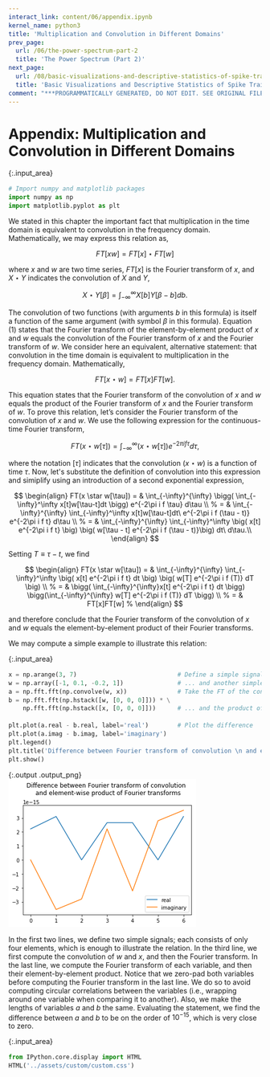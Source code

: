 ```yaml
---
interact_link: content/06/appendix.ipynb
kernel_name: python3
title: 'Multiplication and Convolution in Different Domains'
prev_page:
  url: /06/the-power-spectrum-part-2
  title: 'The Power Spectrum (Part 2)'
next_page:
  url: /08/basic-visualizations-and-descriptive-statistics-of-spike-train-data
  title: 'Basic Visualizations and Descriptive Statistics of Spike Train Data'
comment: "***PROGRAMMATICALLY GENERATED, DO NOT EDIT. SEE ORIGINAL FILES IN /content***"
---
```


<a id="top"></a> 
# Appendix: Multiplication and Convolution in Different Domains



{:.input_area}
```python
# Import numpy and matplotlib packages
import numpy as np
import matplotlib.pyplot as plt
```


We stated in this chapter the important fact that multiplication in the time domain is equivalent to convolution in the frequency domain. Mathematically, we may express this relation as,

$$
FT[xw] = FT[x]\star FT[w]
\tag{1}
$$

where $x$ and $w$ are two time series, $FT[x]$ is the Fourier transform of $x$, and $X \star Y$ indicates the convolution of $X$ and $Y$, 

$$X \star Y[\beta] = \int_{-\infty}^{\infty}X[b]Y[\beta - b]db.$$

The convolution of two functions (with arguments $b$ in this formula) is itself a function of the same argument (with symbol $\beta$ in this formula). Equation (1) states that the Fourier transform of the element-by-element product of $x$ and $w$ equals the convolution of the Fourier transform of $x$ and the Fourier transform of $w$. We consider here an equivalent, alternative statement: that convolution in the time domain is equivalent to multiplication in the frequency domain. Mathematically,

$$
FT[x \star w] = FT[x]FT[w].
$$

This equation states that the Fourier transform of the convolution of $x$ and $w$ equals the product of the Fourier transform of $x$ and the Fourier transform of $w$. To prove this relation, let’s consider the Fourier transform of the convolution of $x$ and $w$. We use the following expression for the continuous-time Fourier transform,

$$
FT(x \star w[\tau]) = \int_{-\infty}^{\infty}\big(x\star w[\tau]\big)e^{-2 \pi i f \tau}d\tau,
$$

where the notation $[\tau]$ indicates that the convolution $(x\star w)$ is a function of time $\tau$. Now, let's substitute the definition of convolution into this expression and simiplify using an introduction of a second exponential expression,

$$
\begin{align}
FT(x \star w[\tau]) = & 
\int_{-\infty}^{\infty}
\bigg( \int_{-\infty}^\infty x[t]w[\tau-t]dt \bigg)
e^{-2\pi i f \tau} 
d\tau \\
%
= & \int_{-\infty}^{\infty} 
\int_{-\infty}^\infty 
x[t]w[\tau-t]dt\ 
e^{-2\pi i f (\tau - t)} 
e^{-2\pi i f t} 
d\tau \\
%
= & \int_{-\infty}^{\infty} \int_{-\infty}^\infty 
\big( x[t] e^{-2\pi i f t} \big)
\big( w[\tau - t] e^{-2\pi i f (\tau - t)}\big)
dt\ d\tau.\\
\end{align}
$$

Setting $T \equiv \tau - t$, we find

$$
\begin{align}
FT(x \star w[\tau]) = & 
\int_{-\infty}^{\infty} \int_{-\infty}^\infty 
\big( x[t] e^{-2\pi i f t} dt \big)
\big( w[T] e^{-2\pi i f (T)} dT \big) \\
%
= & \bigg( \int_{-\infty}^{\infty}x[t] e^{-2\pi i f t} dt \bigg)
\bigg(\int_{-\infty}^{\infty} w[T] e^{-2\pi i f (T)} dT \bigg) \\
%
= & FT[x]FT[w]
%
\end{align}
$$

and therefore conclude that the Fourier transform of the convolution of $x$ and $w$ equals the element-by-element product of their Fourier transforms.

We may compute a simple example to illustrate this relation:



{:.input_area}
```python
x = np.arange(3, 7)                            # Define a simple signal x,
w = np.array([-1, 0.1, -0.2, 1])               # ... and another simple signal w.
a = np.fft.fft(np.convolve(w, x))              # Take the FT of the convolution,
b = np.fft.fft(np.hstack([w, [0, 0, 0]])) * \
    np.fft.fft(np.hstack([x, [0, 0, 0]]))      # ... and the product of the FTs
    
plt.plot(a.real - b.real, label='real')        # Plot the difference
plt.plot(a.imag - b.imag, label='imaginary')
plt.legend()
plt.title('Difference between Fourier transform of convolution \n and element-wise product of Fourier transforms\n')
plt.show()
```



{:.output .output_png}
![png](../images/06/appendix_7_0.png)



In the first two lines, we define two simple signals; each consists of only four elements, which is enough to illustrate the relation. In the third line, we first compute the convolution of $w$ and $x$, and then the Fourier transform. In the last line, we compute the Fourier transform of each variable, and then their element-by-element product. Notice that we zero-pad both variables before computing the Fourier transform in the last line. We do so to avoid computing circular correlations between the variables (i.e., wrapping around one variable when comparing it to another). Also, we make the lengths of variables $a$ and $b$ the same. Evaluating the statement, we find the difference between $a$ and $b$ to be on the order of $10^{-15}$, which is very close to zero.



{:.input_area}
```python
from IPython.core.display import HTML
HTML('../assets/custom/custom.css')
```





<div markdown="0" class="output output_html">
<style>
.left {
    margin-left: 0px;
}
.math-note {
    color: #3c763d;
    background-color: #dff0d8;
	border-color: #d6e9c6;
	border: 1px solid;
	border-radius: 10px;
    padding: 12px;
    margin-bottom: 12px;
    margin-top: 12px;
}
.python-note {
    color: #8a6d3b;
    background-color: #fcf8e3;
	border-color: #faebcc;
	border: 1px solid;
	border-radius: 10px;
    padding: 12px;
    margin-bottom: 12px;
    margin-top: 12px;
}
.question {
    color: #31708f;
    background-color: #d9edf7;
	border-color: #bce8f1;
	border: 1px solid;
    padding: 12px;
    margin-bottom: 12px;
    margin-top: 12px;
	border-radius: 10px;
}
.output_area img {
    display: block;
    margin-left: auto;
    margin-right: auto;
}
.inner_cell img {
	width:100%;
	max-width:500px;
}
.thumb {
    position: inherit;
}
.thumb span { 
    width: 200px;
    visibility: hidden;
    background-color: black;
    color: #fff;
    text-align: center;
    border-radius: 6px;
    padding: 5px 5px;
    position: absolute;
    z-index: 2;
    right: 10%;
    transition: 5ms visibility;
}
.thumb img { 
	border:1px solid #000;
	margin:0px;
    background:#fff;
    width: 100%;
	max-width: 300px;
}
.thumb:hover, .thumb:hover span { 
	visibility:visible;
    transition-delay: 500ms;
		
} 
.fig {
    position: inherit;
}   
.fig img { 
	border:1px solid #000;
	margin:0px;
    background:#fff;
	width: 100%;
}
.fig span { 
	visibility: hidden;
    width: 500px;
    background-color: black;
    color: #fff;
    text-align: center;
    border-radius: 6px;
    padding: 5px 5px;
    position: absolute;
    z-index: 2;
    right: 10%;
    transition: 5ms visibility;
}
.fig:hover, .fig:hover span { 
	visibility:visible;
    transition-delay: 500ms;
}
</style>

</div>


